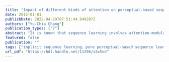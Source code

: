 ```yaml
---
title: "Impact of different kinds of attention on perceptual-based sequence learning"
date: 2012-01-01
publishDate: 2022-04-29T07:51:44.949207Z
authors: ["Yu-Chia Chang"]
publication_types: ["7"]
abstract: "It is known that sequence learning involves attention-modulated implicit and/or explicit processes (Nissen and Bullemer, 1987). The pure perceptual-based sequence learning task (Remillard, 2009) which employs the probabilistic structure of visual stimulus, has demonstrated that visual-spatial attention could affect sequence learning. But that task did not specify the kinds of attention responsible for the impairment of sequence learning. Caparos and Linnell (2009) indicated that there is a gradient effect of attention under low perceptual load. The closer the distractor is to the target, the more the attention is consumed. This study used distractors from high- and low-successive frequencies and manipulated two attentional factors, namely distance and randomness, to investigate their impact on perceptual-based learning. Remillard’s paradigm (2009) is employed and the results was replicated. In the second experiment, the various distances of distractors to the targets were manipulated, and the results revealed that only the short-same-color distraction group impaired learning, and the others did not. This result supports the visual-spatial attention account. In the last experiment, the randomness of distractors to the targets was manipulated, and the results revealed that the random-long-same-color distraction group impaired learning. This result supports the attention-independent associative account. The three experiments indicated that perceptual-based sequence learning is affected differently by the characters of attention in the different condition. 序列學習（sequence learning）(Nissen & Bullemer, 1987）研究在過去一直有顯式、隱式兩種不同歷程的解釋；而其作業測量結果也受刺激結構及不同注意力影響。純知覺基礎序列學習（pure perceptual-based sequence learning）(Remillard, 2009）作業操弄機率型刺激結構，其研究結果藉由排除其它注意力假說，而支持該作業結果受視空間注意力所影響。Caparos與Linnell (2009) 認為視空間注意力在低知覺負荷下，其干擾物對注意力的影響會有階梯（gradient）性效應；干擾物離目標物越近，越消耗注意力。有鑑於此，本研究首先操弄干擾物與目標物的距離差異，再操弄干擾物的隨機程度差異，藉以探討不同注意力變項對知覺序列學習作業的影響。實驗一採用Remillard (2009) 的作業派典，其結果發現，在同顏色組沒有發生隱式序列學習，而在不同顏色組則發生隱式序列學習，複驗了過去的研究。實驗二操弄同顏色干擾物的長、短距離，發現在短距離-同顏色干擾物組沒有發生隱式序列學習，而在長距離-同顏色干擾物組有發生隱式序列學習。此結果說明不同距離對知覺序列學習作業有影響，支持視空間注意力假說。實驗三操弄長距離-同顏色干擾物的隨機位置，發現沒有發生隱式序列學習。此結果說明關聯性注意力對知覺序列學習作業也有影響。本篇研究說明純知覺基礎序列學習作業的隱式序列學習表現，在不同條件下會受到不同注意力的影響。"
featured: false
publication: ""
tags: ["implicit sequence learning、pure perceptual-based sequence learning、probabilistic structure、visual-spatial attention、attention-independent associative"]
url_pdf: "https://hdl.handle.net/11296/x5x5vd"
---
```


